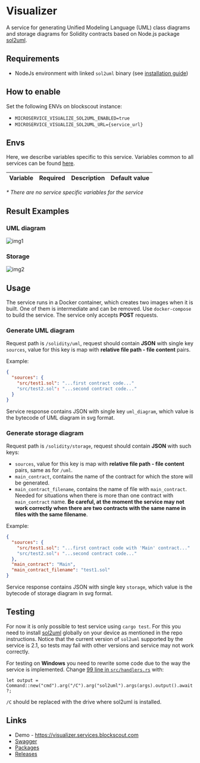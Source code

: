 # Visualizer
A service for generating Unified Modeling Language (UML) class diagrams and storage diagrams for Solidity contracts based on Node.js package
[sol2uml](https://github.com/naddison36/sol2uml).

## Requirements
- NodeJs environment with linked `sol2uml` binary (see [installation guide](https://github.com/naddison36/sol2uml?tab=readme-ov-file#install)) 

## How to enable
Set the following ENVs on blockscout instance:
- `MICROSERVICE_VISUALIZE_SOL2UML_ENABLED=true`
- `MICROSERVICE_VISUALIZE_SOL2UML_URL={service_url}`

## Envs
Here, we describe variables specific to this service. Variables common to all services can be found [here](../docs/common-envs.md).

[anchor]: <> (anchors.envs.start)

| Variable                                          | Required | Description                                                          | Default value                                      |
|---------------------------------------------------|----------|----------------------------------------------------------------------|----------------------------------------------------|

_* There are no service specific variables for the service_

[anchor]: <> (anchors.envs.end)

## Result Examples

### UML diagram

![img1](./visualizer-server/tests/samples/uml/large_project_many_methods.svg)

### Storage

![img2](./visualizer-server/tests/samples/storage/large_project_many_methods.svg)

## Usage

The service runs in a Docker container, which creates two images when it is built. One of them is intermediate and can be removed.
Use `docker-compose` to build the service. The service only accepts **POST** requests.

### Generate UML diagram

Request path is `/solidity/uml`, request should contain **JSON** with single key `sources`, value for this key is map with
**relative file path - file content** pairs.

Example:

```json
{
  "sources": {
    "src/test1.sol": "...first contract code..."
    "src/test2.sol": "...second contract code..."
  }
}
```

Service response contains JSON with single key `uml_diagram`, which value is the bytecode of UML diagram in svg format.

### Generate storage diagram

Request path is `/solidity/storage`, request should contain **JSON** with such keys:

- `sources`, value for this key is map with **relative file path - file content** pairs, same as for `/uml`.
- `main_contract`, contains the name of the contract for which the store will be generated.
- `main_contract_filename`, contains the name of file with `main_contract`. Needed for situations when
there is more than one contract with `main_contract` name. **Be careful, at the moment the service may not work correctly
when there are two contracts with the same name in files with the same filename**.

Example:

```json
{
  "sources": {
    "src/test1.sol": "...first contract code with 'Main' contract..."
    "src/test2.sol": "...second contract code..."
  },
  "main_contract": "Main",
  "main_contract_filename": "test1.sol"
}
```

Service response contains JSON with single key `storage`, which value is the bytecode of storage diagram in svg format.

## Testing

For now it is only possible to test service using `cargo test`. For this you need to install [sol2uml](https://github.com/naddison36/sol2uml)
globally on your device as mentioned in the repo instructions. Notice that the current version of `sol2uml` supported by the service is 2.1, so tests
may fail with other versions and service may not work correctly.

For testing on **Windows** you need to rewrite some code due to the way the service is implemented. Change
[99 line in `src/handlers.rs`](./src/handlers.rs#L99) with:

```let output = Command::new("cmd").arg("/C").arg("sol2uml").args(args).output().await?;```

`/C` should be replaced with the drive where sol2uml is installed.

## Links
- Demo - https://visualizer.services.blockscout.com
- [Swagger](https://blockscout.github.io/swaggers/services/visualizer/index.html)
- [Packages](https://github.com/blockscout/blockscout-rs/pkgs/container/visualizer)
- [Releases](https://github.com/blockscout/blockscout-rs/releases?q=visualizer&expanded=true)
